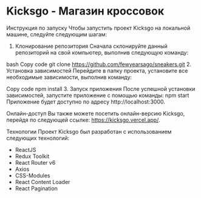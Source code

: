 <h1>Kicksgo - Магазин кроссовок</h1>

Инструкция по запуску
Чтобы запустить проект Kicksgo на локальной машине, следуйте следующим шагам:

1. Клонирование репозитория
Сначала склонируйте данный репозиторий на свой компьютер, выполнив следующую команду:

bash
Copy code
git clone https://github.com/fewyearsago/sneakers.git
2. Установка зависимостей
Перейдите в папку проекта, установите все необходимые зависимости, выполнив команду:

Copy code
npm install
3. Запуск приложения
После успешной установки зависимостей, запустите приложение с помощью команды:
npm start
Приложение будет доступно по адресу http://localhost:3000.

Онлайн-доступ
Вы также можете посетить онлайн-версию Kicksgo, перейдя по следующей ссылке: https://kicksgo.vercel.app/.


Технологии
Проект Kicksgo был разработан с использованием следующих технологий:
- ReactJS
- Redux Toolkit
- React Router v6
- Axios
- CSS-Modules
- React Content Loader
- React Pagination
